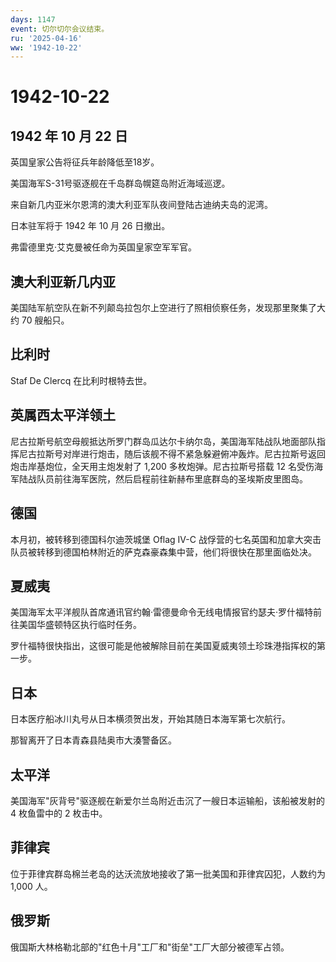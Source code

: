 ```yaml
---
days: 1147
event: 切尔切尔会议结束。
ru: '2025-04-16'
ww: '1942-10-22'
---
```


# 1942-10-22

## 1942 年 10 月 22 日

英国皇家公告将征兵年龄降低至18岁。

美国海军S-31号驱逐舰在千岛群岛幌筵岛附近海域巡逻。

来自新几内亚米尔恩湾的澳大利亚军队夜间登陆古迪纳夫岛的泥湾。

日本驻军将于 1942 年 10 月 26 日撤出。

弗雷德里克·艾克曼被任命为英国皇家空军军官。

## 澳大利亚新几内亚

美国陆军航空队在新不列颠岛拉包尔上空进行了照相侦察任务，发现那里聚集了大约
70 艘船只。

## 比利时

Staf De Clercq 在比利时根特去世。

## 英属西太平洋领土

尼古拉斯号航空母舰抵达所罗门群岛瓜达尔卡纳尔岛，美国海军陆战队地面部队指挥尼古拉斯号对岸进行炮击，随后该舰不得不紧急躲避俯冲轰炸。尼古拉斯号返回炮击岸基炮位，全天用主炮发射了
1,200 多枚炮弹。尼古拉斯号搭载 12
名受伤海军陆战队员前往海军医院，然后启程前往新赫布里底群岛的圣埃斯皮里图岛。

## 德国

本月初，被转移到德国科尔迪茨城堡 Oflag IV-C
战俘营的七名英国和加拿大突击队员被转移到德国柏林附近的萨克森豪森集中营，他们将很快在那里面临处决。

## 夏威夷

美国海军太平洋舰队首席通讯官约翰·雷德曼命令无线电情报官约瑟夫·罗什福特前往美国华盛顿特区执行临时任务。

罗什福特很快指出，这很可能是他被解除目前在美国夏威夷领土珍珠港指挥权的第一步。

## 日本

日本医疗船冰川丸号从日本横须贺出发，开始其随日本海军第七次航行。

那智离开了日本青森县陆奥市大湊警备区。

## 太平洋

美国海军"灰背号"驱逐舰在新爱尔兰岛附近击沉了一艘日本运输船，该船被发射的
4 枚鱼雷中的 2 枚击中。

## 菲律宾

位于菲律宾群岛棉兰老岛的达沃流放地接收了第一批美国和菲律宾囚犯，人数约为
1,000 人。

## 俄罗斯

俄国斯大林格勒北部的"红色十月"工厂和"街垒"工厂大部分被德军占领。